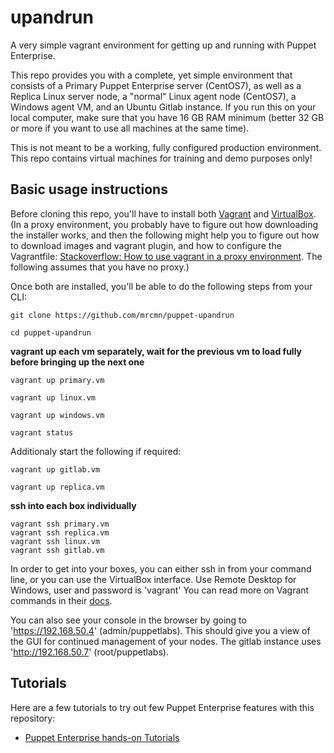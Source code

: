 # upandrun

A very simple vagrant environment for getting up and running with Puppet Enterprise. 

This repo provides you with a complete, yet simple environment that consists of a Primary Puppet Enterprise server (CentOS7), as well as a Replica Linux server node, a "normal" Linux agent node (CentOS7), a Windows agent VM, and an Ubuntu Gitlab instance. If you run this on your local computer, make sure that you have 16 GB RAM minimum (better 32 GB or more if you want to use all machines at the same time).

This is not meant to be a working, fully configured production environment. This repo contains virtual machines for training and demo purposes only!

## Basic usage instructions

Before cloning this repo, you'll have to install both [Vagrant](https://www.vagrantup.com/) and [VirtualBox](https://www.virtualbox.org/wiki/Downloads). (In a proxy environment, you probably have to figure out how downloading the installer works, and then the following might help you to figure out how to download images and vagrant plugin, and how to configure the Vagrantfile: [Stackoverflow: How to use vagrant in a proxy environment](https://stackoverflow.com/questions/19872591/how-to-use-vagrant-in-a-proxy-environment). The following assumes that you have no proxy.)

Once both are installed, you'll be able to do the following steps from your CLI:

```
git clone https://github.com/mrcmn/puppet-upandrun

cd puppet-upandrun
```
**vagrant up each vm separately, wait for the previous vm to load fully before bringing up the next one** 

```
vagrant up primary.vm

vagrant up linux.vm

vagrant up windows.vm

vagrant status
```

Additionaly start the following if required:

```
vagrant up gitlab.vm

vagrant up replica.vm
```

**ssh into each box individually**

```
vagrant ssh primary.vm
vagrant ssh replica.vm
vagrant ssh linux.vm
vagrant ssh gitlab.vm
```

In order to get into your boxes, you can either ssh in from your command line, or you can use the VirtualBox interface. Use Remote Desktop for Windows, user and password is 'vagrant' You can read more on Vagrant commands in their [docs](https://www.vagrantup.com/docs/cli/). 

You can also see your console in the browser by going to 'https://192.168.50.4' (admin/puppetlabs). This should give you a view of the GUI for continued management of your nodes. The gitlab instance uses 'http://192.168.50.7' (root/puppetlabs).

## Tutorials

Here are a few tutorials to try out few Puppet Enterprise features with this repository:

* [Puppet Enterprise hands-on Tutorials](tutorials/README.md)
